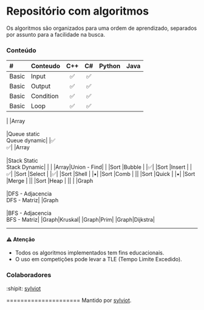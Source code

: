 # Repositório com algoritmos

Os algoritmos são organizados para uma ordem de aprendizado, separados por assunto para a facilidade na busca.


### Conteúdo


|# 		|Conteudo 	|C++				 |C#				  |Python	|Java	|
|:---	|:---		|:---:				 |:---:				  |:---:	|:---:	|
|Basic	|Input		|:white_check_mark:	 |:white_check_mark:  |			|		|
|Basic	|Output		|:white_check_mark:	 |:white_check_mark:  |			|		|
|Basic	|Condition	|:white_check_mark:  |:white_check_mark:  |			|		|
|Basic	|Loop		|:white_check_mark:	 |:white_check_mark:  |			|		|
|
|Array<br><br>|Queue static<br>Queue dynamic| |:white_check_mark:<br>:white_check_mark:|
|Array<br><br>|Stack Static<br>Stack Dynamic| | |
|Array|Union - Find|
|
|Sort	|Bubble		|	|:white_check_mark:|
|Sort	|Insert		|	|:white_check_mark:|
|Sort	|Select		|	|:white_check_mark:|
|Sort	|Shell		|	|:black_small_square:|
|Sort	|Comb		|	||
|Sort	|Quick		|	|:black_small_square:|
|Sort	|Merge		|	||
|Sort	|Heap		|	||
|
|Graph<br><br>|DFS - Adjacencia<br>DFS - Matriz|
|Graph<br><br>|BFS - Adjacencia<br>BFS - Matriz|
|Graph|Kruskal|
|Graph|Prim|
|Graph|Dijkstra|

____________________
#### :warning: Atenção
* Todos os algoritmos implementados tem fins educacionais. 
* O uso em competições pode levar a TLE (Tempo Limite Excedido).

### Colaboradores

:shipit: [sylviot](https://github.com/sylviot)

=====================
Mantido por [sylviot](https://github.com/sylviot).